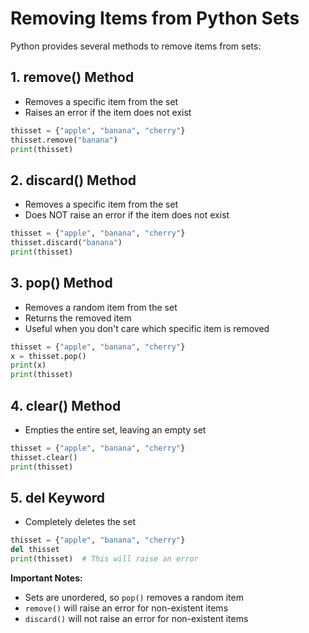 # Removing Items from Python Sets

Python provides several methods to remove items from sets:

## 1. remove() Method
- Removes a specific item from the set
- Raises an error if the item does not exist

```python
thisset = {"apple", "banana", "cherry"}
thisset.remove("banana")
print(thisset)
```

## 2. discard() Method
- Removes a specific item from the set
- Does NOT raise an error if the item does not exist

```python
thisset = {"apple", "banana", "cherry"}
thisset.discard("banana")
print(thisset)
```

## 3. pop() Method
- Removes a random item from the set
- Returns the removed item
- Useful when you don't care which specific item is removed

```python
thisset = {"apple", "banana", "cherry"}
x = thisset.pop()
print(x)
print(thisset)
```

## 4. clear() Method
- Empties the entire set, leaving an empty set

```python
thisset = {"apple", "banana", "cherry"}
thisset.clear()
print(thisset)
```

## 5. del Keyword
- Completely deletes the set

```python
thisset = {"apple", "banana", "cherry"}
del thisset
print(thisset)  # This will raise an error
```

**Important Notes:**
- Sets are unordered, so `pop()` removes a random item
- `remove()` will raise an error for non-existent items
- `discard()` will not raise an error for non-existent items